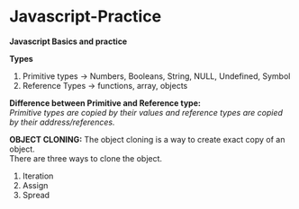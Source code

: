 # Javascript-Practice
**Javascript Basics and practice**

**Types**  
1. Primitive types -> Numbers, Booleans, String, NULL, Undefined, Symbol
2. Reference Types -> functions, array, objects

**Difference between Primitive and Reference type:**  
_Primitive types are copied by their values and reference types are copied by their address/references._

**OBJECT CLONING:** The object cloning is a way to create exact copy of an object.  
There are three ways to clone the object.
1. Iteration
2. Assign
3. Spread


